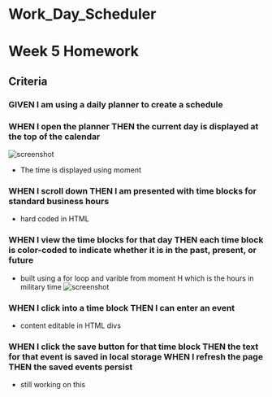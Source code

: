 # Work_Day_Scheduler
# Week 5 Homework

## Criteria
### GIVEN I am using a daily planner to create a schedule
### WHEN I open the planner THEN the current day is displayed at the top of the calendar
![screenshot](../Work_Day_Scheduler/assets/date&time.png)
* The time is displayed using moment

### WHEN I scroll down THEN I am presented with time blocks for standard business hours
* hard coded in HTML
### WHEN I view the time blocks for that day THEN each time block is color-coded to indicate whether it is in the past, present, or future
* built using a for loop and varible from moment H which is the hours in military time
![screenshot](../Work_Day_Scheduler/assets/colorcode.png)

### WHEN I click into a time block THEN I can enter an event
* content editable in HTML divs

### WHEN I click the save button for that time block THEN the text for that event is saved in local storage WHEN I refresh the page THEN the saved events persist
* still working on this 
